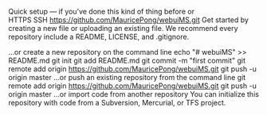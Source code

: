 Quick setup — if you’ve done this kind of thing before
or	
HTTPS
SSH
https://github.com/MauricePong/webuiMS.git
Get started by creating a new file or uploading an existing file. We recommend every repository include a README, LICENSE, and .gitignore.

…or create a new repository on the command line
echo "# webuiMS" >> README.md
git init
git add README.md
git commit -m "first commit"
git remote add origin https://github.com/MauricePong/webuiMS.git
git push -u origin master
…or push an existing repository from the command line
git remote add origin https://github.com/MauricePong/webuiMS.git
git push -u origin master
…or import code from another repository
You can initialize this repository with code from a Subversion, Mercurial, or TFS project.